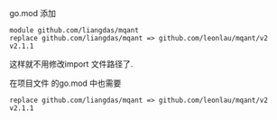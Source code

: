 


go.mod 添加 

```
module github.com/liangdas/mqant
replace github.com/liangdas/mqant => github.com/leonlau/mqant/v2 v2.1.1
```

这样就不用修改import 文件路径了. 

在项目文件 的go.mod 中也需要 
```
replace github.com/liangdas/mqant => github.com/leonlau/mqant/v2 v2.1.1
```
